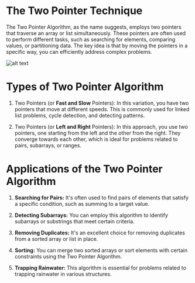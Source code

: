 
# The Two Pointer Technique

The Two Pointer Algorithm, as the name suggests, employs two pointers that traverse an array or list simultaneously. These pointers are often used to perform different tasks, such as searching for elements, comparing values, or partitioning data. The key idea is that by moving the pointers in a specific way, you can efficiently address complex problems.

![alt text](https://miro.medium.com/v2/resize:fit:828/format:webp/1*bsm7hUhI6PI3jRxXI5HQdQ.png)


# Types of Two Pointer Algorithm

1. Two Pointers (or **Fast and Slow** Pointers): In this variation, you have two pointers that move at different speeds. This is commonly used for linked list problems, cycle detection, and detecting patterns.

2. Two Pointers (or **Left and Right** Pointers): In this approach, you use two pointers, one starting from the left and the other from the right. They converge towards each other, which is ideal for problems related to pairs, subarrays, or ranges.

# Applications of the Two Pointer Algorithm

1. **Searching for Pairs:** It's often used to find pairs of elements that satisfy a specific condition, such as summing to a target value.

2. **Detecting Subarrays:** You can employ this algorithm to identify subarrays or substrings that meet certain criteria.

3. **Removing Duplicates:** It's an excellent choice for removing duplicates from a sorted array or list in place.

4. **Sorting:** You can merge two sorted arrays or sort elements with certain constraints using the Two Pointer Algorithm.

5. **Trapping Rainwater:** This algorithm is essential for problems related to trapping rainwater in various structures.


